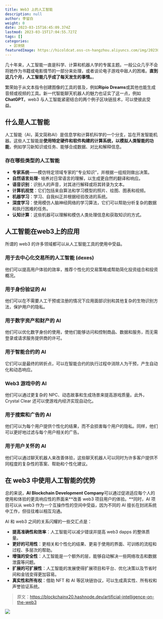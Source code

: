 ```yaml
---
title: Web3 上的人工智能
description: null
author: 李留白
weight: 0
date: 2023-03-15T16:45:09.374Z
lastmod: 2023-03-15T17:04:55.727Z
tags: []
categories:
  - 区块链
featuredImage: https://hicoldcat.oss-cn-hangzhou.aliyuncs.com/img/202303160056374.png
---
```


几十年来，人工智能一直是科学、计算和机器人学的专属主题。一般公众几乎不会将她作为书籍或电影情节的一部分来处理，或者谈论电子游戏中敌人的困难。**直到这几个月，人工智能几乎成了每天发生的事情。**。

繁荣始于从文本指令创建图像的工具的普及，例如**Ripio Dreams**或其他也能生成音频或视频的工具。新一代智能聊天机器人的魅力也证实了这一点，例如**ChatGPT**。web3 与人工智能紧密结合的两个例子区块链技术，可以使彼此受益。

## 什么是人工智能

人工智能（AI，英文简称AI）是信息学和计算机科学的一个分支，旨在开发智能机器。这些人工智能是**使用特定硬件和软件构建的计算系统，以模拟人类智能的功能**，例如学习新知识或任务、能够合成数据、对比和解释信息。

### 存在哪些类型的人工智能

- **专家系统**——模仿特定领域专家的“专业知识”，并根据一组规则做出决策。
- **自然语言处理**- 培养对日常语言的理解，以生成更自然的翻译和响应。
- **语音识别**：识别人的声音，对其进行解释或将其转录为文本。
- **计算机视觉**：它们包括来自算法和学习模型的照片、绘图、图表和视频。
- **机器学习**：学习、自我纠正并根据经验改进的系统。
- **深度学习**：使用模仿人脑神经网络的学习算法，它们可以帮助分析复杂的数据和执行困难的任务。
- **认知计算**：这些机器可以理解和模仿人类处理信息和获取知识的方式。

## 人工智能在web3上的应用

所谓的 web3 的许多领域都可以从人工智能工具的使用中受益。

### 用于去中心化交易所的人工智能 (dexes)

他们可以提高用户体验的效率，推荐个性化的交易策略或帮助简化投资组合和投资概况。

### 用于身份验证的 AI

他们可以在不需要人工干预或注册的情况下应用面部识别和其他复杂的生物识别方法，保护用户的隐私。

### 用于数字资产和财产的 AI

他们可以优化数字身份的使用，使他们能够访问和控制商品、数据和服务，而无需登录或请求服务提供商的许可。

### 用于智能合约的 AI

它们可以是最终的转折点，可以在智能合约的执行过程中消除人为干预，产生自动化和动态响应。

### Web3 游戏中的 AI

他们可以通过更复杂的 NPC、动态故事和生成场景来提高游戏质量。此外，Crystal Clear 还可以使游戏内经济实现自动化。

### 用于搜索和广告的 AI

他们可以为每个用户提供个性化的结果，而不会损害每个用户的隐私。同样，他们可以更好地过滤与每个用户相关的广告。

### 用于用户关怀的 AI

他们可以通过聊天机器人来改善体验，这些聊天机器人可以同时为许多客户提供不同程度的复杂性的答案、帮助和个性化建议。

## 在 web3 中使用人工智能的优势

总的来说，**AI Blockchain Development Company**可以通过促进适应每个人的使用和体验的更具响应性的界面来**改善 web3 项目用户的体验。**同时，AI 项目可以从 web3 作为一个互操作性的空间中受益，因为不同的 AI 擅长在封闭系统中工作，但往往难以相互沟通。

AI 和 web3 之间的关系闪耀的一些交汇点是：

- **提高准确性和效率**：人工智能可以减少错误并提高 web3 dapps 的整体质量。
- **更好的可用性**：更相关和个性化的结果、更易于使用的界面、可训练的流程和过程、多层次的帮助。
- **增强的安全性**：人工智能是一个额外的层，能够自动解决一些网络攻击和数据泄露等问题。
- **扩展的可扩展性**：人工智能的发展使得扩展项目和平台、优化决策以及节省时间和金钱变得更加容易。
- **真实性和所有权**：借助 NFT 和 AI 等区块链协议，可以生成真实性、所有权和声誉验证系统。

> 原文：https://blockchainx20.hashnode.dev/artificial-intelligence-on-the-web3

![](https://hicoldcat.oss-cn-hangzhou.aliyuncs.com/img/my.png)

